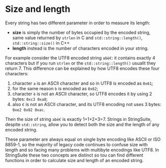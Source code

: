 # Size and length

Every string has two different parameter in order to measure its length:

 * **size** is simply the number of bytes occupied by the encoded string, same value returned by `strlen` in C and `std::string::length()`, `std::string::size()` in C++
 * **length** instead is the number of characters encoded in your string.

For example consider the UTF8 encoded string `abè€`: it contains exactly 4 characters but if you run `strlen` or the `std::string::length()` usuallt they return 7. This difference can be explained by how UTF8 encodes these four characters:

1. character `a` is an ASCII character and so in UTF8 is encoded as `0x61`;
2. for the same reason `b` is encoded as `0x62`;
3. character `è` is not an ASCII character, so UTF8 encodes it by using 2 bytes: `0xc3 0xa8`;
4. also `€` is not an ASCII character, and its UTF8 encoding not uses 3 bytes: `0xe2 0x82 0xac`.

Then the size of string `abè€` is exactly 1+1+2+3=7. Strings in StringSuite, despite `std::string`, allow you to detect both the size and the length of any encoded string.

These parameter are always equal on single byte encoding like ASCII or ISO 8859-1, so the majority of legacy code continues to confuse size with length and so facing many problems with multibyte encodings like UTF8. In StringSuite these two concepts are distinct so tou can find different functions in order to calculate size and length of an encoded string.
